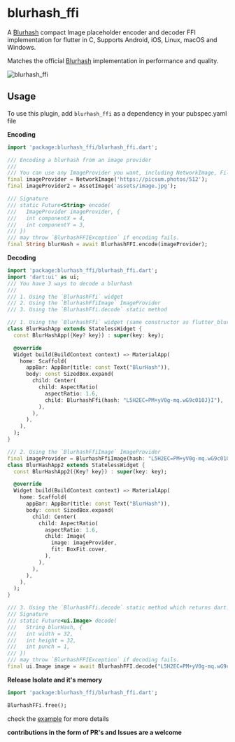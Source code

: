 # blurhash_ffi

A [Blurhash](https://blurha.sh) compact Image placeholder encoder and decoder FFI implementation for flutter in C, Supports Android, iOS, Linux, macOS and Windows.

Matches the official [Blurhash](https://github.com/woltapp/blurhash) implementation in performance and quality.


![blurhash_ffi](https://firebasestorage.googleapis.com/v0/b/folksable-d4dc8.appspot.com/o/blurhash_ffi.png?alt=media&token=e6c7e81b-1798-403b-b055-68a1f767d21f)


## Usage
To use this plugin, add `blurhash_ffi` as a dependency in your pubspec.yaml file

**Encoding**

<?code-excerpt "readme_excerpts.dart (Example)"?>
```dart
import 'package:blurhash_ffi/blurhash_ffi.dart';

/// Encoding a blurhash from an image provider
///
/// You can use any ImageProvider you want, including NetworkImage, FileImage, MemoryImage, AssetImage, etc.
final imageProvider = NetworkImage('https://picsum.photos/512');
final imageProvider2 = AssetImage('assets/image.jpg');

/// Signature
/// static Future<String> encode(
///   ImageProvider imageProvider, {
///   int componentX = 4,
///   int componentY = 3,
/// })
/// may throw `BlurhashFFIException` if encoding fails.
final String blurHash = await BlurhashFFI.encode(imageProvider);

```

**Decoding**
```dart
import 'package:blurhash_ffi/blurhash_ffi.dart';
import 'dart:ui' as ui;
/// You have 3 ways to decode a blurhash 
///
/// 1. Using the `BlurhashFfi` widget
/// 2. Using the `BlurhashFfiImage` ImageProvider
/// 3. Using the `BlurhashFfi.decode` static method

/// 1. Using the `BlurhashFfi` widget (same constructor as flutter_blurhash's Blurhash widget)
class BlurHashApp extends StatelessWidget {
  const BlurHashApp({Key? key}) : super(key: key);

  @override
  Widget build(BuildContext context) => MaterialApp(
    home: Scaffold(
      appBar: AppBar(title: const Text("BlurHash")),
      body: const SizedBox.expand(
        child: Center(
          child: AspectRatio(
            aspectRatio: 1.6,
            child: BlurhashFfi(hash: "L5H2EC=PM+yV0g-mq.wG9c010J}I"),
          ),
        ),
      ),
    ),
  );
}

/// 2. Using the `BlurhashFfiImage` ImageProvider
final imageProvider = BlurhashFfiImage(hash: "L5H2EC=PM+yV0g-mq.wG9c010J}I");
class BlurHashApp2 extends StatelessWidget {
  const BlurHashApp2({Key? key}) : super(key: key);

  @override
  Widget build(BuildContext context) => MaterialApp(
    home: Scaffold(
      appBar: AppBar(title: const Text("BlurHash")),
      body: const SizedBox.expand(
        child: Center(
          child: AspectRatio(
            aspectRatio: 1.6,
            child: Image(
              image: imageProvider,
              fit: BoxFit.cover, 
            ),
          ),
        ),
      ),
    ),
  );
}

/// 3. Using the `BlurhashFfi.decode` static method which returns dart:ui.Image
/// Signature 
/// static Future<ui.Image> decode(
///   String blurHash, {
///   int width = 32,
///   int height = 32,
///   int punch = 1,
/// })
/// may throw `BlurhashFFIException` if decoding fails.
final ui.Image image = await BlurhashFFI.decode("L5H2EC=PM+yV0g-mq.wG9c010J}I");
```

**Release Isolate and it's memory**
```dart
import 'package:blurhash_ffi/blurhash_ffi.dart';

BlurhashFFi.free();

```
check the [example](./example/) for more details

**contributions in the form of PR's and Issues are a welcome**